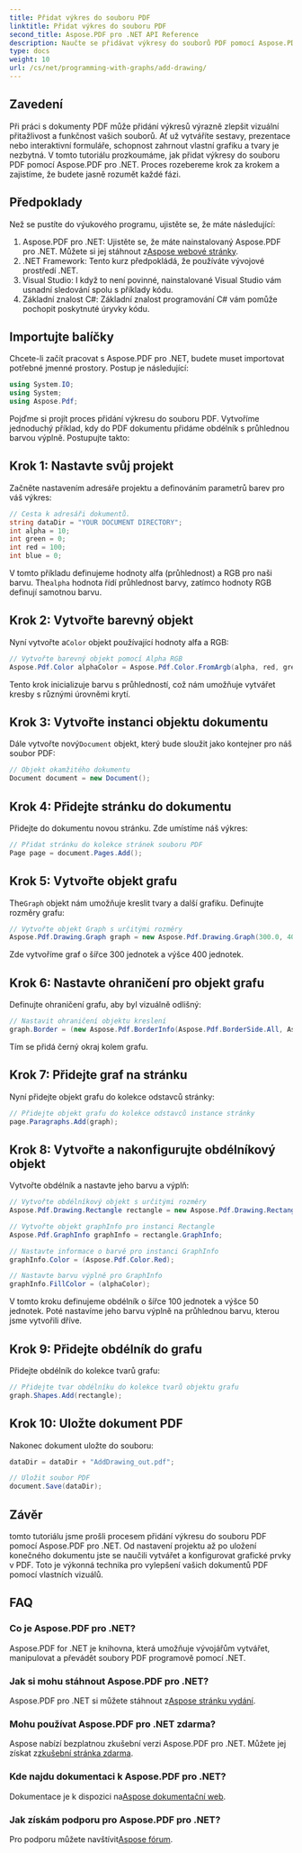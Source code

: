 ```yaml
---
title: Přidat výkres do souboru PDF
linktitle: Přidat výkres do souboru PDF
second_title: Aspose.PDF pro .NET API Reference
description: Naučte se přidávat výkresy do souborů PDF pomocí Aspose.PDF pro .NET. Tento podrobný průvodce obsahuje nastavení barev, přidávání tvarů a ukládání PDF.
type: docs
weight: 10
url: /cs/net/programming-with-graphs/add-drawing/
---
```

## Zavedení

Při práci s dokumenty PDF může přidání výkresů výrazně zlepšit vizuální přitažlivost a funkčnost vašich souborů. Ať už vytváříte sestavy, prezentace nebo interaktivní formuláře, schopnost zahrnout vlastní grafiku a tvary je nezbytná. V tomto tutoriálu prozkoumáme, jak přidat výkresy do souboru PDF pomocí Aspose.PDF pro .NET. Proces rozebereme krok za krokem a zajistíme, že budete jasně rozumět každé fázi.

## Předpoklady

Než se pustíte do výukového programu, ujistěte se, že máte následující:

1.  Aspose.PDF pro .NET: Ujistěte se, že máte nainstalovaný Aspose.PDF pro .NET. Můžete si jej stáhnout z[Aspose webové stránky](https://releases.aspose.com/pdf/net/).
2. .NET Framework: Tento kurz předpokládá, že používáte vývojové prostředí .NET.
3. Visual Studio: I když to není povinné, nainstalované Visual Studio vám usnadní sledování spolu s příklady kódu.
4. Základní znalost C#: Základní znalost programování C# vám pomůže pochopit poskytnuté úryvky kódu.

## Importujte balíčky

Chcete-li začít pracovat s Aspose.PDF pro .NET, budete muset importovat potřebné jmenné prostory. Postup je následující:

```csharp
using System.IO;
using System;
using Aspose.Pdf;
```

Pojďme si projít proces přidání výkresu do souboru PDF. Vytvoříme jednoduchý příklad, kdy do PDF dokumentu přidáme obdélník s průhlednou barvou výplně. Postupujte takto:

## Krok 1: Nastavte svůj projekt

Začněte nastavením adresáře projektu a definováním parametrů barev pro váš výkres:

```csharp
// Cesta k adresáři dokumentů.
string dataDir = "YOUR DOCUMENT DIRECTORY";
int alpha = 10;
int green = 0;
int red = 100;
int blue = 0;
```

 V tomto příkladu definujeme hodnoty alfa (průhlednost) a RGB pro naši barvu. The`alpha` hodnota řídí průhlednost barvy, zatímco hodnoty RGB definují samotnou barvu.

## Krok 2: Vytvořte barevný objekt

 Nyní vytvořte a`Color` objekt používající hodnoty alfa a RGB:

```csharp
// Vytvořte barevný objekt pomocí Alpha RGB
Aspose.Pdf.Color alphaColor = Aspose.Pdf.Color.FromArgb(alpha, red, green, blue); // Poskytněte alfa kanál
```

Tento krok inicializuje barvu s průhledností, což nám umožňuje vytvářet kresby s různými úrovněmi krytí.

## Krok 3: Vytvořte instanci objektu dokumentu

 Dále vytvořte nový`Document` objekt, který bude sloužit jako kontejner pro náš soubor PDF:

```csharp
// Objekt okamžitého dokumentu
Document document = new Document();
```

## Krok 4: Přidejte stránku do dokumentu

Přidejte do dokumentu novou stránku. Zde umístíme náš výkres:

```csharp
// Přidat stránku do kolekce stránek souboru PDF
Page page = document.Pages.Add();
```

## Krok 5: Vytvořte objekt grafu

 The`Graph` objekt nám umožňuje kreslit tvary a další grafiku. Definujte rozměry grafu:

```csharp
// Vytvořte objekt Graph s určitými rozměry
Aspose.Pdf.Drawing.Graph graph = new Aspose.Pdf.Drawing.Graph(300.0, 400.0);
```

Zde vytvoříme graf o šířce 300 jednotek a výšce 400 jednotek.

## Krok 6: Nastavte ohraničení pro objekt grafu

Definujte ohraničení grafu, aby byl vizuálně odlišný:

```csharp
// Nastavit ohraničení objektu kreslení
graph.Border = (new Aspose.Pdf.BorderInfo(Aspose.Pdf.BorderSide.All, Aspose.Pdf.Color.Black));
```

Tím se přidá černý okraj kolem grafu.

## Krok 7: Přidejte graf na stránku

Nyní přidejte objekt grafu do kolekce odstavců stránky:

```csharp
// Přidejte objekt grafu do kolekce odstavců instance stránky
page.Paragraphs.Add(graph);
```

## Krok 8: Vytvořte a nakonfigurujte obdélníkový objekt

Vytvořte obdélník a nastavte jeho barvu a výplň:

```csharp
// Vytvořte obdélníkový objekt s určitými rozměry
Aspose.Pdf.Drawing.Rectangle rectangle = new Aspose.Pdf.Drawing.Rectangle(0, 0, 100, 50);

// Vytvořte objekt graphInfo pro instanci Rectangle
Aspose.Pdf.GraphInfo graphInfo = rectangle.GraphInfo;

// Nastavte informace o barvě pro instanci GraphInfo
graphInfo.Color = (Aspose.Pdf.Color.Red);

// Nastavte barvu výplně pro GraphInfo
graphInfo.FillColor = (alphaColor);
```

V tomto kroku definujeme obdélník o šířce 100 jednotek a výšce 50 jednotek. Poté nastavíme jeho barvu výplně na průhlednou barvu, kterou jsme vytvořili dříve.

## Krok 9: Přidejte obdélník do grafu

Přidejte obdélník do kolekce tvarů grafu:

```csharp
// Přidejte tvar obdélníku do kolekce tvarů objektu grafu
graph.Shapes.Add(rectangle);
```

## Krok 10: Uložte dokument PDF

Nakonec dokument uložte do souboru:

```csharp
dataDir = dataDir + "AddDrawing_out.pdf";

// Uložit soubor PDF
document.Save(dataDir);
```

## Závěr

tomto tutoriálu jsme prošli procesem přidání výkresu do souboru PDF pomocí Aspose.PDF pro .NET. Od nastavení projektu až po uložení konečného dokumentu jste se naučili vytvářet a konfigurovat grafické prvky v PDF. Toto je výkonná technika pro vylepšení vašich dokumentů PDF pomocí vlastních vizuálů.

## FAQ

### Co je Aspose.PDF pro .NET?

Aspose.PDF for .NET je knihovna, která umožňuje vývojářům vytvářet, manipulovat a převádět soubory PDF programově pomocí .NET.

### Jak si mohu stáhnout Aspose.PDF pro .NET?

 Aspose.PDF pro .NET si můžete stáhnout z[Aspose stránku vydání](https://releases.aspose.com/pdf/net/).

### Mohu používat Aspose.PDF pro .NET zdarma?

 Aspose nabízí bezplatnou zkušební verzi Aspose.PDF pro .NET. Můžete jej získat z[zkušební stránka zdarma](https://releases.aspose.com/).

### Kde najdu dokumentaci k Aspose.PDF pro .NET?

 Dokumentace je k dispozici na[Aspose dokumentační web](https://reference.aspose.com/pdf/net/).

### Jak získám podporu pro Aspose.PDF pro .NET?

 Pro podporu můžete navštívit[Aspose fórum](https://forum.aspose.com/c/pdf/10).